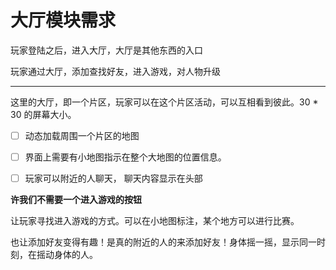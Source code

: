 大厅模块需求
============

玩家登陆之后，进入大厅，大厅是其他东西的入口

玩家通过大厅，添加查找好友，进入游戏，对人物升级

------------------------------------------------------

这里的大厅，即一个片区，玩家可以在这个片区活动，可以互相看到彼此。30 * 30 的屏幕大小。

- [ ] 动态加载周围一个片区的地图
- [ ] 界面上需要有小地图指示在整个大地图的位置信息。
- [ ] 玩家可以附近的人聊天， 聊天内容显示在头部


**许我们不需要一个进入游戏的按钮**

让玩家寻找进入游戏的方式。可以在小地图标注，某个地方可以进行比赛。


也让添加好友变得有趣！是真的附近的人的来添加好友！身体摇一摇，显示同一时刻，在摇动身体的人。


